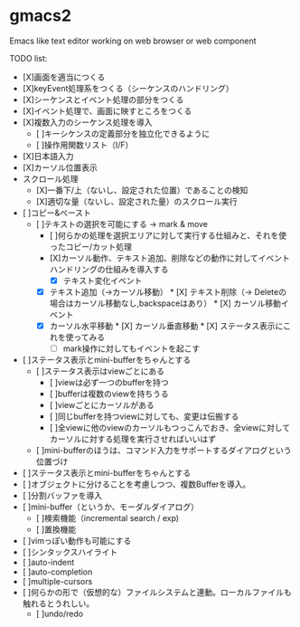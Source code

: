 gmacs2
======

Emacs like text editor working on web browser or web component

TODO list:

   * [X]画面を適当につくる
   * [X]keyEvent処理系をつくる（シーケンスのハンドリング）
   * [X]シーケンスとイベント処理の部分をつくる
   * [X]イベント処理で、画面に映すところをつくる
   * [X]複数入力のシーケンス処理を導入
      * [ ]キーシケンスの定義部分を独立化できるように
      * [ ]操作用関数リスト（I/F）
   * [X]日本語入力
   * [X]カーソル位置表示
   * スクロール処理
      * [X]一番下/上（ないし、設定された位置）であることの検知
      * [X]適切な量（ないし、設定された量）のスクロール実行
   * [ ]コピー&ペースト
	    * [ ]テキストの選択を可能にする -> mark & move
			* [ ]何らかの処理を選択エリアに対して実行する仕組みと、それを使ったコピー/カット処理
			* [X]カーソル動作、テキスト追加、削除などの動作に対してイベントハンドリングの仕組みを導入する
			   * [X] テキスト変化イベント
            * [X] テキスト追加（->カーソル移動）
						* [X] テキスト削除（-> Deleteの場合はカーソル移動なし,backspaceはあり）
         * [X] カーソル移動イベント
            * [X] カーソル水平移動
						* [X] カーソル垂直移動
         * [X] ステータス表示にこれを使ってみる
				 * [ ] mark操作に対してもイベントを起こす

   * [ ]ステータス表示とmini-bufferをちゃんとする
      * [ ]ステータス表示はviewごとにある
         * [ ]viewは必ず一つのbufferを持つ
         * [ ]bufferは複数のviewを持ちうる
         * [ ]viewごとにカーソルがある
         * [ ]同じbufferを持つviewに対しても、変更は伝搬する
         * [ ]全viewに他のviewのカーソルもつっこんでおき、全viewに対してカーソルに対する処理を実行させればいいはず
      * [ ]mini-bufferのほうは、コマンド入力をサポートするダイアログという位置づけ
   * [ ]ステータス表示とmini-bufferをちゃんとする
   * [ ]オブジェクトに分けることを考慮しつつ、複数Bufferを導入。
   * [ ]分割バッファを導入
   * [ ]mini-buffer（というか、モーダルダイアログ）
      * [ ]検索機能（incremental search / exp)
      * [ ]置換機能 
   * [ ]vimっぽい動作も可能にする
   * [ ]シンタックスハイライト
   * [ ]auto-indent
   * [ ]auto-completion
   * [ ]multiple-cursors
   * [ ]何らかの形で（仮想的な）ファイルシステムと連動。ローカルファイルも触れるとうれしい。
	 * [ ]undo/redo
